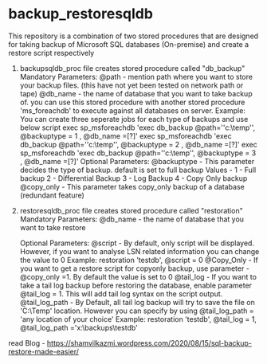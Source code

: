# backup_restoresqldb
This repository is a combination of two stored procedures that are designed for taking backup of Microsoft SQL databases (On-premise) and create a restore script respectively

1. backupsqldb_proc file creates stored procedure called "db_backup"
    Mandatory Parameters:
      @path - mention path where you want to store your backup files. (this have not yet been tested on network path or tape)
      @db_name - the name of database that you want to take backup of.
                 you can use this stored procedure with another stored procedure 'ms_foreachdb' to execute against all databases on server.
                      Example:
                        You can create three seperate jobs for each type of backups and use below script
                            exec sp_msforeachdb 'exec db_backup @path=''c:\temp\'', @backuptype = 1 , @db_name =[?]'
                            exec sp_msforeachdb 'exec db_backup @path=''c:\temp\'', @backuptype = 2 , @db_name =[?]'
                            exec sp_msforeachdb 'exec db_backup @path=''c:\temp\'', @backuptype = 3 , @db_name =[?]'
    Optional Parameters:
      @backuptype - This parameter decides the type of backup. default is set to full backup
          Values -
           1 - Full backup
           2 - Differential Backup
           3 - Log Backup
           4 - Copy Only backup
      @copy_only - This parameter takes copy_only backup of a database (redundant feature)
   
   
2. restoresqldb_proc file creates stored procedure called "restoration"
    Mandatory Parameters:
      @db_name - the name of database that you want to take restore
                 
    Optional Parameters:
      @script - By default, only script will be displayed. However, if you want to analyse LSN related information you can change the value to 0
                Example:
                          restoration 'testdb', @script = 0
      @Copy_Only - If you want to get a restore script for copyonly backup, use parameter - @copy_only =1. By default the value is set to 0
      @tail_log - If you want to take a tail log backup before restoring the database, enable parameter @tail_log = 1. This will add tail log syntax on the script output.
      @tail_log_path -  By Default, all tail log backup will try to save the file on 'C:\Temp\' location. However you can specify by using @tail_log_path = 'any location of your choice'
      Example:
        restoration 'testdb', @tail_log = 1, @tail_log_path ='x:\backups\testdb\'
        
      
read Blog - https://shamvilkazmi.wordpress.com/2020/08/15/sql-backup-restore-made-easier/
